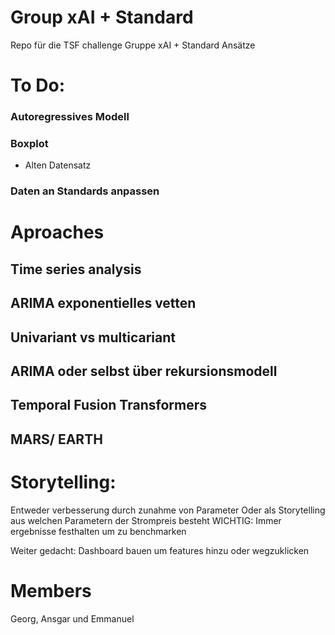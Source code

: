 Group xAI + Standard
======
Repo für die TSF challenge Gruppe xAI + Standard Ansätze

# To Do:
### Autoregressives Modell
### Boxplot
- Alten Datensatz
### Daten an Standards anpassen

# Aproaches
## Time series analysis
## ARIMA exponentielles vetten
## Univariant vs multicariant 
## ARIMA oder selbst über rekursionsmodell 
## Temporal Fusion Transformers
## MARS/ EARTH

# Storytelling:
Entweder verbesserung durch zunahme von Parameter
Oder als Storytelling aus welchen Parametern der Strompreis besteht
WICHTIG: Immer ergebnisse festhalten um zu benchmarken

Weiter gedacht: Dashboard bauen um features hinzu oder wegzuklicken
# Members
Georg, Ansgar und Emmanuel
